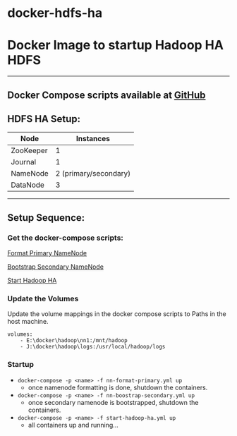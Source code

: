 # docker-hdfs-ha
# Docker Image to startup Hadoop HA HDFS
---

## Docker Compose scripts available at [GitHub](https://github.com/subhagho/docker-hdfs-ha)


## HDFS HA Setup:

| Node | Instances |
| --- | -----------|
| ZooKeeper | 1 |
| Journal | 1 |
| NameNode | 2 (primary/secondary) |
| DataNode | 3 |


---

## Setup Sequence:
### Get the docker-compose scripts:
[Format Primary NameNode](https://github.com/subhagho/docker-hdfs-ha/blob/main/nn-format-primary.yml)

[Bootstrap Secondary NameNode](https://github.com/subhagho/docker-hdfs-ha/blob/main/nn-boostrap-secondary.yml)

[Start Hadoop HA](https://github.com/subhagho/docker-hdfs-ha/blob/main/start-hadoop-ha.yml)


### Update the Volumes
Update the volume mappings in the docker compose scripts to Paths in the host machine.

    volumes:
        - E:\docker\hadoop\nn1:/mnt/hadoop
        - J:\docker\hadoop\logs:/usr/local/hadoop/logs 

### Startup

* `docker-compose -p <name> -f nn-format-primary.yml up`
    * once namenode formatting is done, shutdown the containers.
* `docker-compose -p <name> -f nn-boostrap-secondary.yml up`
    * once secondary namenode is bootstrapped, shutdown the containers.
* `docker-compose -p <name> -f start-hadoop-ha.yml up`
    * all containers up and running...


